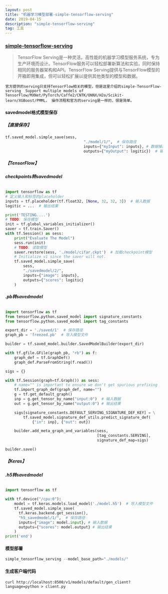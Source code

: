 ```yaml
---
layout: post
title: "机器学习模型部署-simple-tensorflow-serving"
date: 2019-04-15
description: "simple-tensorflow-serving"
tag: 工具
---
```


### [ simple-tensorflow-serving](https://stfs.readthedocs.io/en/latest/index.html)

> TensorFlow Serving是一种灵活，高性能的机器学习模型服务系统，专为生产环境而设计。TensorFlow服务可以轻松部署新算法和实验，同时保持相同的服务器架构和API。TensorFlow Serving提供与TensorFlow模型的开箱即用集成，但可以轻松扩展以提供其他类型的模型和数据。

`官方提供的serving只支持TensorFlow相关的模型，但是这里介绍的simple-TensorFlow-serving  Support multiple models of TensorFlow/MXNet/PyTorch/Caffe2/CNTK/ONNX/H2o/Scikit-learn/XGBoost/PMML， 操作流程和官方的serving是一样的，很是简单。`

#### **savedmodel格式模型保存**

##### 【直接保存】

```python
tf.saved_model.simple_save(sess,
                                   "./model/1/",  # 保存路径
                                   inputs={"myInput": inputs}, # 数据接口
                                   outputs={"myOutput": logitic})  # 输出接口
```

##### 【TensorFlow】

###### **checkpoints转savedmodel**

```python
import tensorflow as tf
# 定义输入和标签的placeholder
inputs = tf.placeholder(tf.float32, [None, 32, 32, 3])  # 输入数据
logitic = ...  # 输出结果

print('TESTING....')
# TODO: 保存模型
init = tf.global_variables_initializer()
saver = tf.train.Saver()
with tf.Session() as sess:
    print("Evaluate The Model")
    sess.run(init)
    # TODO: 读取模型
    saver.restore(sess, './model/cifar.ckpt')  # 加载checkpoint模型
    # Initialize v1 since the saver will not.
    tf.saved_model.simple_save(
        sess,
        "./savedmodel/2/",
        inputs={"image": inputs},
        outputs={"scores": logitic}
    )
```

###### **.pb转savedmodel**

```python
import tensorflow as tf
from tensorflow.python.saved_model import signature_constants
from tensorflow.python.saved_model import tag_constants

export_dir = './saved/1'  # 保存路径
graph_pb = 'freezed.pb'  # 导入模型文件

builder = tf.saved_model.builder.SavedModelBuilder(export_dir)

with tf.gfile.GFile(graph_pb, "rb") as f:
    graph_def = tf.GraphDef()
    graph_def.ParseFromString(f.read())

sigs = {}

with tf.Session(graph=tf.Graph()) as sess:
    # name="" is important to ensure we don't get spurious prefixing
    tf.import_graph_def(graph_def, name="")
    g = tf.get_default_graph()
    inp = g.get_tensor_by_name("input:0")  # 输入数据
    out = g.get_tensor_by_name("output:0") # 输出结果

    sigs[signature_constants.DEFAULT_SERVING_SIGNATURE_DEF_KEY] = \
        tf.saved_model.signature_def_utils.predict_signature_def(
            {"in": inp}, {"out": out})

    builder.add_meta_graph_and_variables(sess,
                                         [tag_constants.SERVING],
                                         signature_def_map=sigs)

builder.save()
```

##### 【Keras】

###### **.h5转savedmodel**

```python
import tensorflow as tf

with tf.device("/cpu:0"):
    model = tf.keras.models.load_model('./model.h5')  # 导入模型文件
    tf.saved_model.simple_save(
      tf.keras.backend.get_session(),
      "h5_savedmodel/1/",  # 保存路径
      inputs={"image": model.input}, # 输入数据
      outputs={"scores": model.output} # 输出结果
    )
print('end')
```

#### **模型部署**

```python
simple_tensorflow_serving --model_base_path="./models/" 
```

#### 生成客户端代码

```shell
curl http://localhost:8500/v1/models/default/gen_client?language=python > client.py
```

